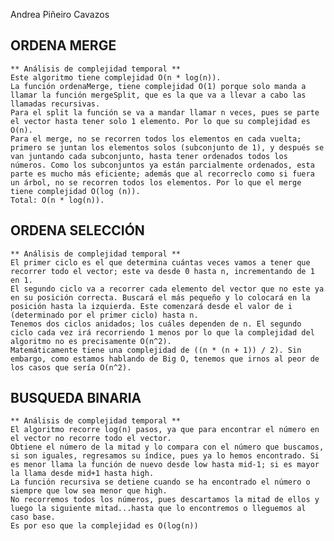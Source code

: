 Andrea Piñeiro Cavazos


## ORDENA MERGE 
	** Análisis de complejidad temporal **
	Este algoritmo tiene complejidad O(n * log(n)). 
	La función ordenaMerge, tiene complejidad O(1) porque solo manda a llamar la función mergeSplit, que es la que va a llevar a cabo las llamadas recursivas. 
	Para el split la función se va a mandar llamar n veces, pues se parte el vector hasta tener solo 1 elemento. Por lo que su complejidad es O(n).
	Para el merge, no se recorren todos los elementos en cada vuelta; primero se juntan los elementos solos (subconjunto de 1), y después se van juntando cada subconjunto, hasta tener ordenados todos los números. Como los subconjuntos ya están parcialmente ordenados, esta parte es mucho más eficiente; además que al recorreclo como si fuera un árbol, no se recorren todos los elementos. Por lo que el merge tiene complejidad O(log (n)).
	Total: O(n * log(n)).


## ORDENA SELECCIÓN
	** Análisis de complejidad temporal **
	El primer ciclo es el que determina cuántas veces vamos a tener que recorrer todo el vector; este va desde 0 hasta n, incrementando de 1 en 1. 
	El segundo ciclo va a recorrer cada elemento del vector que no este ya en su posición correcta. Buscará el más pequeño y lo colocará en la posición hasta la izquierda. Este comenzará desde el valor de i (determinado por el primer ciclo) hasta n. 
	Tenemos dos ciclos anidados; los cuáles dependen de n. El segundo ciclo cada vez irá recorriendo 1 menos por lo que la complejidad del algoritmo no es precisamente O(n^2). 
	Matemáticamente tiene una complejidad de ((n * (n + 1)) / 2). Sin embargo, como estamos hablando de Big O, tenemos que irnos al peor de los casos que sería O(n^2). 


## BUSQUEDA BINARIA 
	** Análisis de complejidad temporal **
	El algoritmo recorre log(n) pasos, ya que para encontrar el número en el vector no recorre todo el vector. 
	Obtiene el número de la mitad y lo compara con el número que buscamos, si son iguales, regresamos su índice, pues ya lo hemos encontrado. Si es menor llama la función de nuevo desde low hasta mid-1; si es mayor la llama desde mid+1 hasta high. 
	La función recursiva se detiene cuando se ha encontrado el número o siempre que low sea menor que high. 
	No recorremos todos los números, pues descartamos la mitad de ellos y luego la siguiente mitad...hasta que lo encontremos o lleguemos al caso base.
	Es por eso que la complejidad es O(log(n))
